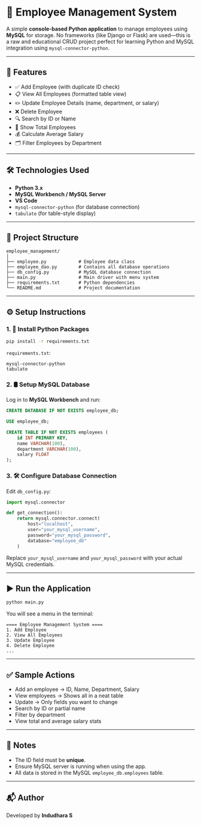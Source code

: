 # 📘 Employee Management System

A simple **console-based Python application** to manage employees using **MySQL** for storage. No frameworks (like Django or Flask) are used—this is a raw and educational CRUD project perfect for learning Python and MySQL integration using `mysql-connector-python`.

---

## 🔧 Features

- ✅ Add Employee (with duplicate ID check)
- 📋 View All Employees (formatted table view)
- ✏️ Update Employee Details (name, department, or salary)
- ❌ Delete Employee
- 🔍 Search by ID or Name
- 🧮 Show Total Employees
- 💰 Calculate Average Salary
- 🗂️ Filter Employees by Department

---

## 🛠️ Technologies Used

- **Python 3.x**
- **MySQL Workbench / MySQL Server**
- **VS Code**
- `mysql-connector-python` (for database connection)
- `tabulate` (for table-style display)

---

## 📂 Project Structure

```
employee_management/
│
├── employee.py            # Employee data class
├── employee_dao.py        # Contains all database operations
├── db_config.py           # MySQL database connection
├── main.py                # Main driver with menu system
├── requirements.txt       # Python dependencies
└── README.md              # Project documentation
```

---

## ⚙️ Setup Instructions

### 1. 🐍 Install Python Packages

```bash
pip install -r requirements.txt
```

`requirements.txt`:

```
mysql-connector-python
tabulate
```

### 2. 🛢️ Setup MySQL Database

Log in to **MySQL Workbench** and run:

```sql
CREATE DATABASE IF NOT EXISTS employee_db;

USE employee_db;

CREATE TABLE IF NOT EXISTS employees (
    id INT PRIMARY KEY,
    name VARCHAR(100),
    department VARCHAR(100),
    salary FLOAT
);
```

### 3. 🛠️ Configure Database Connection

Edit `db_config.py`:

```python
import mysql.connector

def get_connection():
    return mysql.connector.connect(
        host="localhost",
        user="your_mysql_username",
        password="your_mysql_password",
        database="employee_db"
    )
```

Replace `your_mysql_username` and `your_mysql_password` with your actual MySQL credentials.

---

## ▶️ Run the Application

```bash
python main.py
```

You will see a menu in the terminal:

```
==== Employee Management System ====
1. Add Employee
2. View All Employees
3. Update Employee
4. Delete Employee
...
```

---

## ✅ Sample Actions

- Add an employee → ID, Name, Department, Salary
- View employees → Shows all in a neat table
- Update → Only fields you want to change
- Search by ID or partial name
- Filter by department
- View total and average salary stats

---

## 📌 Notes

- The ID field must be **unique**.
- Ensure MySQL server is running when using the app.
- All data is stored in the MySQL `employee_db.employees` table.

---

## 📬 Author

Developed by **Indudhara S**
